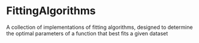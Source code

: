# FittingAlgorithms
A collection of implementations of fitting algorithms, designed to determine the optimal parameters of a function that best fits a given dataset

